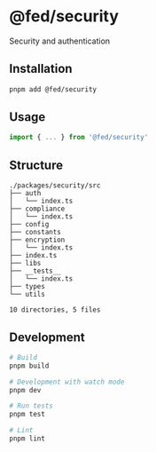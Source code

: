 # @fed/security

Security and authentication

## Installation

```bash
pnpm add @fed/security
```

## Usage

```typescript
import { ... } from '@fed/security'
```

## Structure
```
./packages/security/src
├── auth
│   └── index.ts
├── compliance
│   └── index.ts
├── config
├── constants
├── encryption
│   └── index.ts
├── index.ts
├── libs
├── __tests__
│   └── index.ts
├── types
└── utils

10 directories, 5 files
```

## Development

```bash
# Build
pnpm build

# Development with watch mode
pnpm dev

# Run tests
pnpm test

# Lint
pnpm lint
```
